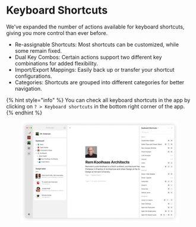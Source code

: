 # Keyboard Shortcuts

We've expanded the number of actions available for keyboard shortcuts, giving you more control than ever before.

* Re-assignable Shortcuts: Most shortcuts can be customized, while some remain fixed.
* Dual Key Combos: Certain actions support two different key combinations for added flexibility.
* Import/Export Mappings: Easily back up or transfer your shortcut configurations.
* Categories: Shortcuts are grouped into different categories for better navigation.

{% hint style="info" %}
You can check all keyboard shortcuts in the app by clicking on `? > Keyboard shortcuts` in the bottom right corner of the app.
{% endhint %}

<figure><img src="../../.gitbook/assets/image (212).png" alt=""><figcaption></figcaption></figure>
